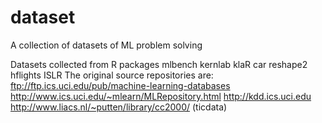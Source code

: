# dataset
A collection of datasets of ML problem solving


Datasets collected from R packages
mlbench
kernlab
klaR
car
reshape2
hflights
ISLR
The original source repositories are:
ftp://ftp.ics.uci.edu/pub/machine-learning-databases
http://www.ics.uci.edu/~mlearn/MLRepository.html
http://kdd.ics.uci.edu
http://www.liacs.nl/~putten/library/cc2000/ (ticdata)
